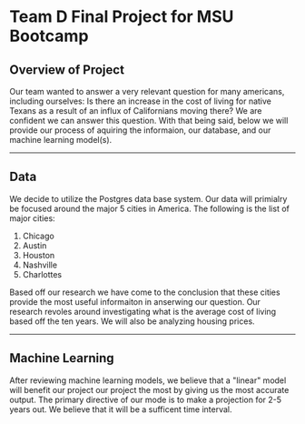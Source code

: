 
# Team D Final Project for MSU Bootcamp

## Overview of Project

Our team wanted to answer a very relevant question for many americans, including ourselves: Is there an increase in the cost of living for native Texans as a result of an influx of Californians moving there? We are confident we can answer this question. With that being said, below we will provide our process of aquiring the informaion, our database, and our machine learning model(s). 

--------------------------------------------------------------------------------------------------------------------------------

 ## Data


We decide to utilize the Postgres data base system. Our data will primialry be focused around the major 5 cities in America. The following is the list of major cities:

1. Chicago
2. Austin
3. Houston 
4. Nashville 
5. Charlottes

Based off our research we have come to the conclusion that these cities provide the most useful informaiton in anserwing our question. Our research revoles around investigating what is the average cost of living based off the ten years. We will also be analyzing housing prices. 

----------------------------------------------------------------------------------------------------------------------------------


## Machine Learning



After reviewing machine learning models, we believe that a "linear" model will benefit our project our project the most by giving us the most accurate output. The primary directive of our mode is to make a projection for 2-5 years out. We believe that it will be a sufficent time interval.
